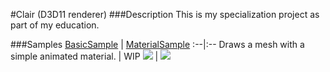 #Clair (D3D11 renderer)
###Description
This is my specialization project as part of my education.

###Samples
[BasicSample](https://github.com/TomVeltmeijer/D3D11Renderer/blob/master/samples/BasicSample) | [MaterialSample](https://github.com/TomVeltmeijer/D3D11Renderer/blob/master/samples/MaterialSample)
:--|:--
Draws a mesh with a simple animated material. | WIP
 ![](https://github.com/TomVeltmeijer/D3D11Renderer/blob/master/samples/BasicSample/screenshot.png) | ![](https://github.com/TomVeltmeijer/D3D11Renderer/blob/master/samples/MaterialSample/screenshot.png)
